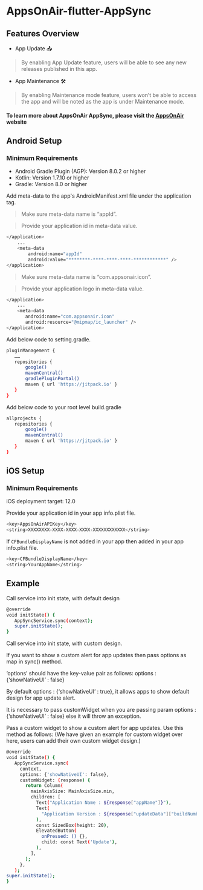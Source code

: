 # AppsOnAir-flutter-AppSync


## Features Overview

- App Update 📤 
>By enabling App Update feature, users will be able to see  any new releases published in this app.

- App Maintenance 🛠️ 
>By enabling Maintenance mode feature, users won’t be able to access the app and will be noted as the app is under Maintenance mode.

#### To learn more about AppsOnAir AppSync, please visit the [AppsOnAir](https://documentation.appsonair.com) website


## Android Setup

### Minimum Requirements

- Android Gradle Plugin (AGP): Version 8.0.2 or higher
- Kotlin: Version 1.7.10 or higher
- Gradle: Version 8.0 or higher

Add meta-data to the app's AndroidManifest.xml file under the application tag.

>Make sure meta-data name is “appId”.

>Provide your application id in meta-data value.


```sh
</application>
    ...
    <meta-data
        android:name="appId"
        android:value="********-****-****-****-************" />
</application>
```

>Make sure meta-data name is “com.appsonair.icon”.

>Provide your application logo in meta-data value.

```sh
</application>
    ...
    <meta-data
       android:name="com.appsonair.icon"
       android:resource="@mipmap/ic_launcher" />
</application>
```


Add below code to setting.gradle.

```sh
pluginManagement {
   ……
   repositories {
       google()
       mavenCentral()
       gradlePluginPortal()
       maven { url 'https://jitpack.io' }
   }
}
```

Add below code to your root level build.gradle

```sh
allprojects {
   repositories {
       google()
       mavenCentral()
       maven { url 'https://jitpack.io' }
   }
}
```

## iOS Setup

### Minimum Requirements

iOS deployment target: 12.0

Provide your application id in your app info.plist file.

```sh
<key>AppsOnAirAPIKey</key>
<string>XXXXXXXX-XXXX-XXXX-XXXX-XXXXXXXXXXXX</string>
```

If ```CFBundleDisplayName``` is not added in your app then added in your app info.plist file.

```sh
<key>CFBundleDisplayName</key>
<string>YourAppName</string>
```


## Example

Call service into init state, with default design

```sh
@override
void initState() {
   AppSyncService.sync(context);
   super.initState();
}
```

Call service into init state, with custom design.

If you want to show a custom alert for app updates then pass options as map in sync() method. 

‘options’ should have the key-value pair as follows:
options : {‘showNativeUI’ : false}

By default options : {‘showNativeUI’ : true}, it allows apps to show default design for app update alert.

It is necessary to pass customWidget when you are passing param options : {‘showNativeUI’ : false} else it will throw an exception.

Pass a custom widget to show a custom alert for app updates. Use this method as follows: (We have given an example for custom widget over here, users can add their own custom widget design.)


```sh
@override
void initState() {
   AppSyncService.sync(
     context,
     options: {'showNativeUI': false},
     customWidget: (response) {
       return Column(
         mainAxisSize: MainAxisSize.min,
         children: [
           Text("Application Name : ${response["appName"]}"),
           Text(
             "Application Version : ${response["updateData"]["buildNumber"]}",
           ),
           const SizedBox(height: 20),
           ElevatedButton(
             onPressed: () {},
             child: const Text('Update'),
           ),
         ],
       );
     },
   );
super.initState();
}
```
